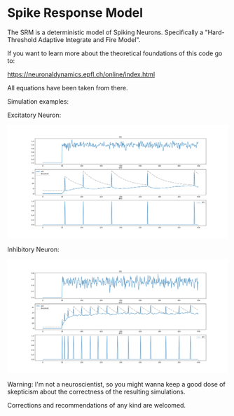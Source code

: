 # Spike Response Model
The SRM is a deterministic model of Spiking Neurons. Specifically a "Hard-Threshold Adaptive Integrate and Fire Model".

If you want to learn more about the theoretical foundations of this code go to:

https://neuronaldynamics.epfl.ch/online/index.html

All equations have been taken from there.



Simulation examples:


Excitatory Neuron:

![alt text](https://github.com/jonboh/spike_response_model/blob/master/images/excitatory.png)


Inhibitory Neuron:

![alt text](https://github.com/jonboh/spike_response_model/blob/master/images/inhibitory.png)




Warning: I'm not a neuroscientist, so you might wanna keep a good dose of skepticism about the correctness of the resulting simulations.

Corrections and recommendations of any kind are welcomed.
